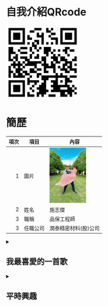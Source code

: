 # 自我介紹QRcode

<img src="README_600.png" width="200" height="200">

# 簡歷

|項次 | 項目 |內容 |
|---:|------|------|
|1 | 圖片 | <img src="西裝公主抱.jpg" width="100" Height="150" />
|2 |姓名 |施志傑 |
|3 | 職稱 | 品保工程師 |
|3 | 任職公司 | 潤泰精密材料(股)公司 |


<details>
<summary>
  
## 我最喜愛的一首歌

</summary>


楊培安-我相信 <br>
這首歌能在隨時隨地帶給我滿滿的動力


<a href="http://www.youtube.com/watch?feature=player_embedded&v=V5b-kzEbwA8" target="_blank"><img src="http://img.youtube.com/vi/V5b-kzEbwA8/0.jpg" 
alt="楊培安 我相信" width="450" height="300" border="10" /></a>
<br>影片取自 youtube

</details>
<details>
<summary>

## 平時興趣

</summary>
<br>
  
|室內活動	| 聽音樂、唱歌、看影片、讀小說 | 
|-----------|------------|
|戶外活動 | 逛展覽、打羽毛球|
</details>
